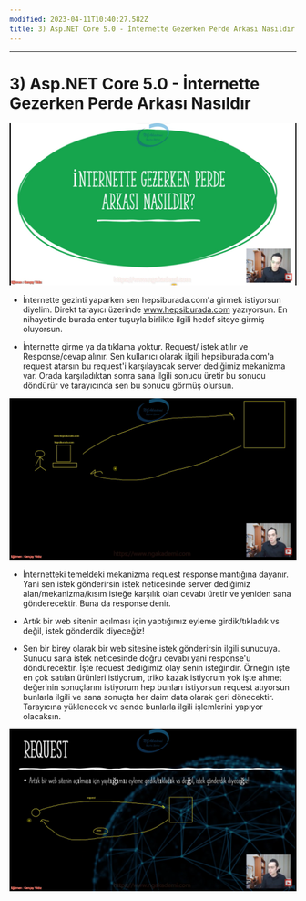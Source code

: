 ```yaml
---
modified: 2023-04-11T10:40:27.582Z
title: 3) Asp.NET Core 5.0 - İnternette Gezerken Perde Arkası Nasıldır
---
```


***
# 3) Asp.NET Core 5.0 - İnternette Gezerken Perde Arkası Nasıldır
<img src="1.png" width="auto">

- İnternette gezinti yaparken sen hepsiburada.com'a girmek istiyorsun diyelim. Direkt tarayıcı üzerinde www.hepsiburada.com yazıyorsun. En nihayetinde burada enter tuşuyla birlikte ilgili hedef siteye girmiş oluyorsun.

- İnternette girme ya da tıklama yoktur. Request/ istek atılır ve Response/cevap alınır. Sen kullanıcı olarak ilgili hepsiburada.com'a request atarsın bu request'i karşılayacak server dediğimiz mekanizma var. Orada karşıladıktan sonra sana ilgili sonucu üretir bu sonucu döndürür ve tarayıcında sen bu sonucu görmüş olursun.

<img src="2.png" width="auto">

- İnternetteki temeldeki mekanizma request response mantığına dayanır. Yani sen istek gönderirsin istek neticesinde server dediğimiz alan/mekanizma/kısım isteğe karşılık olan cevabı üretir ve yeniden sana gönderecektir. Buna da response denir.

- Artık bir web sitenin açılması için yaptığımız eyleme girdik/tıkladık vs değil, istek gönderdik diyeceğiz!

- Sen bir birey olarak bir web sitesine istek gönderirsin ilgili sunucuya. Sunucu sana istek neticesinde doğru cevabı yani response'u döndürecektir. İşte request dediğimiz olay senin isteğindir. Örneğin işte en çok satılan ürünleri istiyorum, triko kazak istiyorum yok işte ahmet değerinin sonuçlarını istiyorum hep bunları istiyorsun request atıyorsun bunlarla ilgili ve sana sonuçta her daim data olarak geri dönecektir. Tarayıcına yüklenecek ve sende bunlarla ilgili işlemlerini yapıyor olacaksın.

<img src="3.png" width="auto">

